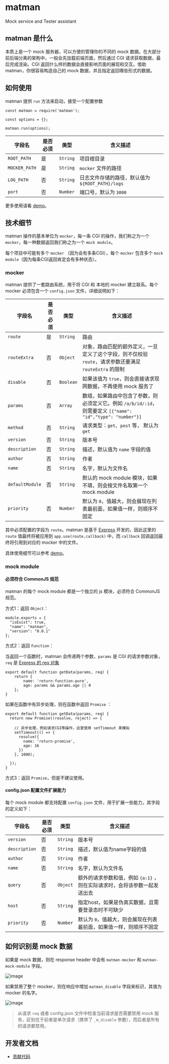 # matman
Mock service and Tester assistant

## matman 是什么

本质上是一个 mock 服务器，可以方便的管理你的不同的 mock 数据。在大部分前后端分离的架构中，一般会先加载前端页面，然后通过 CGI 请求获取数据，最后完成渲染。CGI 返回什么样的数据会直接影响页面的展现和交互。借助 matman，你很容易构造自己的 mock 数据，并且指定返回哪些形式的数据。

## 如何使用

matman 提供 `run` 方法来启动，接受一个配置参数

```
const matman = require('matman');

const options = {};

matman.run(options);
```

 字段名 | 是否必须 | 类型 | 含义描述 |
| --- | --- | --- | --- |
| `ROOT_PATH` | 是 | `String` | 项目根目录 |
| `MOCKER_PATH` | 是 | `String` | `mocker` 文件的路径 |
| `LOG_PATH` | 否 | `String` | 日志文件存储的路径，默认值为 `${ROOT_PATH}/logs` |
| `port` | 否 | `Number` | 端口号，默认为 `3000` |

更多使用请看 [demo](https://github.com/helinjiang/matman/tree/master/demo)。

## 技术细节

matman 操作的基本单位为 `mocker`，每一条 CGI 的操作，我们称之为一个 `mocker`，每一种数据返回我们称之为一个 `mock module`。

每个项目中可能有多个 `mocker` （因为会有多条CGI），每个 `mocker` 包含多个 `mock module`（因为每条CGI返回肯定会有多种状态）。

### mocker

matman 提供了一套路由系统，用于将 CGI 和 本地的 mocker 建立联系。每个 mocker 必须包含一个 `config.json` 文件，详细说明如下：

| 字段名 | 是否必须 | 类型 | 含义描述 |
| --- | --- | --- | --- |
| `route` | 是 | `String` | 路由 |
| `routeExtra` | 否 | `Object` | 对象，路由匹配的额外定义，一旦定义了这个字段，则不仅校验 `route`，请求参数还要满足 `routeExtra` 的限制 |
| `disable` | 否 | `Boolean` | 如果该值为 `true`，则会直接请求现网数据，不再使用 mock 服务了 |
| `params` | 否 | `Array` | 数组，如果路由中包含了参数，则必须定义它。例如 `/a/b/id/:id`，则需要定义 `[{"name": "id","type": "number"}]` |
| `method` | 否 | `String` | 请求类型：`get`、`post` 等， 默认为 `get` |
| `version` | 否 | `String` | 版本号 |
| `description` | 否 | `String` | 描述，默认值为 `name` 字段的值 |
| `author` | 否 | `String` | 作者 |
| `name` | 否 | `String` | 名字，默认为文件名 |
| `defaultModule` | 否 | `String` | 默认的 mock module 模块，如果不填，则会按文件名取第一个 mock module |
| `priority` | 否 | `Number` | 默认为 `0`，值越大，则会展现在列表最前面，如果值一样，则顺序不固定 |

其中必须配置的字段为 `route`。matman 是基于 [Express](http://expressjs.com/) 开发的，因此这里的 `route` 值最终将被应用到 `app.use(route,callback)` 中，而 `callback` 回调返回最终将引用到对应的 mocker 中的文件。

具体使用细节可以参考 [demo](https://github.com/helinjiang/matman/tree/master/demo)。

### mock module

#### 必须符合 CommonJS 规范

matman 的每个 mock module 都是一个独立的 js 模块，必须符合 CommonJS 规范。

方式1：返回 `Object`：

```
module.exports = {
  "isExist": true,
  "name": "matman",
  "version": "0.0.1"
};
```

方式2：返回 `Function`：

当返回一个函数时，matman 会传递两个参数，`params` 是 CGI 的请求参数对象， `req` 是 [Express 的 req 对象](http://expressjs.com/en/4x/api.html#req)

```
export default function getData(params, req) {
    return {
        name: 'return-function-pure',
        age: params && params.age || 0
    };
}
```

如果在函数中有异步处理，则在函数中返回 `Promise` ：

```
export default function getData(params, req) {
  return new Promise((resolve, reject) => {

    // 异步处理，例如请求CGI等操作，这里使用 setTimeout 来模拟
    setTimeout(() => {
      resolve({
        name: 'return-promise',
        age: 16
      })
    }, 1000);

  });
}
```

方式3：返回 `Promise`，但是不建议使用。

#### config.json 配置文件扩展能力

每个 mock module 都支持配置 `config.json` 文件，用于扩展一些能力，其字段的定义如下：

| 字段名 | 是否必须 | 类型 | 含义描述 |
| --- | --- | --- | --- |
| `version` | 否 | `String` | 版本号 |
| `description` | 否 | `String` | 描述，默认值为name字段的值 |
| `author` | 否 | `String` | 作者 |
| `name` | 否 | `String` | 名字，默认为文件名 |
| `query` | 否 | `Object` | 额外的请求参数和值，例如 `{a:1}` ，则在实际请求时，会将该参数一起发送出去 |
| `host` | 否 | `String` | 指定host，如果是伪真实数据，且需要登录态时不可缺少 |
| `priority` | 否 | `Number` | 默认为 `0`，值越大，则会展现在列表最前面，如果值一样，则顺序不固定 |


## 如何识别是 mock 数据

如果是 mock 数据，则在 response header 中会有 `matman-mocker` 和 `matman-mock-module` 字段。

![image](https://user-images.githubusercontent.com/13464168/27419496-d4aae20a-5753-11e7-86e2-cbd7048ddc3d.png)

如果禁用了整个 mocker，则在响应中增加 `matman_disable` 字段来标识，其值为 mocker 的名字。

![image](https://user-images.githubusercontent.com/13464168/27423154-453a1ffe-5763-11e7-9536-dfa0d6c4ddeb.png)


> 从请求 `req` 或者 config.json 文件中检查当前请求是否需要禁用 mock 服务，区别在于前者是单次请求（携带了 `_m_disable` 参数），而后者是所有的请求都禁用。


## 开发者文档

- [贡献代码](https://github.com/helinjiang/matman/wiki/%E8%B4%A1%E7%8C%AE%E4%BB%A3%E7%A0%81)

